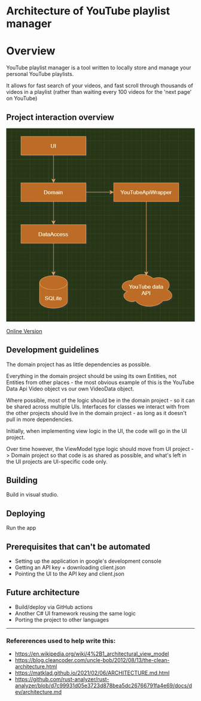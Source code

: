 # Architecture of YouTube playlist manager

# Overview

YouTube playlist manager is a tool written to locally store and manage your personal YouTube playlists.

It allows for fast search of your videos, and fast scroll through thousands of videos in a 
playlist (rather than waiting every 100 videos for the 'next page' on YouTube)

## Project interaction overview
![](Design\YouTubePlaylistManagerDiagram.png)

[Online Version](https://drive.google.com/file/d/1Y8-YgVYh6b51JDk2_0UtjnZOPK1W6jbq/view?usp=sharing)

## Development guidelines

The domain project has as little dependencies as possible.

Everything in the domain project should be using its own Entities, not Entities from other places - the most obvious example of this is the YouTube Data Api Video object vs our own VideoData object.

Where possible, most of the logic should be in the domain project - so it can be shared across multiple UIs. Interfaces for classes we interact with from the other projects should live in the domain project - as long as it doesn't pull in more dependencies.

Initially, when implementing view logic in the UI, the code will go in the UI project.

Over time however, the ViewModel type logic should move from UI project -> Domain project so that code is as shared as possible, and what's left in the UI projects are UI-specific code only.

## Building

Build in visual studio.

## Deploying

Run the app

## Prerequisites that can't be automated

- Setting up the application in google's development console
- Getting an API key + downloading client.json
- Pointing the UI to the API key and client.json

## Future architecture

- Build/deploy via GitHub actions
- Another C# UI framework reusing the same logic
- Porting the project to other languages

___

### Refererences used to help write this:

- https://en.wikipedia.org/wiki/4%2B1_architectural_view_model
- https://blog.cleancoder.com/uncle-bob/2012/08/13/the-clean-architecture.html
- https://matklad.github.io/2021/02/06/ARCHITECTURE.md.html
- https://github.com/rust-analyzer/rust-analyzer/blob/d7c99931d05e3723d878bea5dc26766791fa4e69/docs/dev/architecture.md